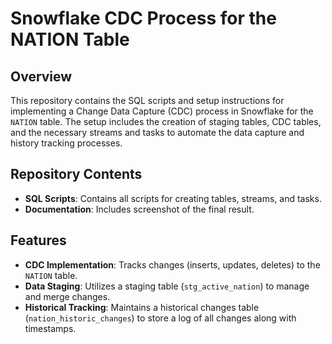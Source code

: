 # Snowflake CDC Process for the NATION Table

## Overview

This repository contains the SQL scripts and setup instructions for implementing a Change Data Capture (CDC) process in Snowflake for the `NATION` table. The setup includes the creation of staging tables, CDC tables, and the necessary streams and tasks to automate the data capture and history tracking processes.

## Repository Contents

- **SQL Scripts**: Contains all scripts for creating tables, streams, and tasks.
- **Documentation**: Includes screenshot of the final result.

## Features

- **CDC Implementation**: Tracks changes (inserts, updates, deletes) to the `NATION` table.
- **Data Staging**: Utilizes a staging table (`stg_active_nation`) to manage and merge changes.
- **Historical Tracking**: Maintains a historical changes table (`nation_historic_changes`) to store a log of all changes along with timestamps.



